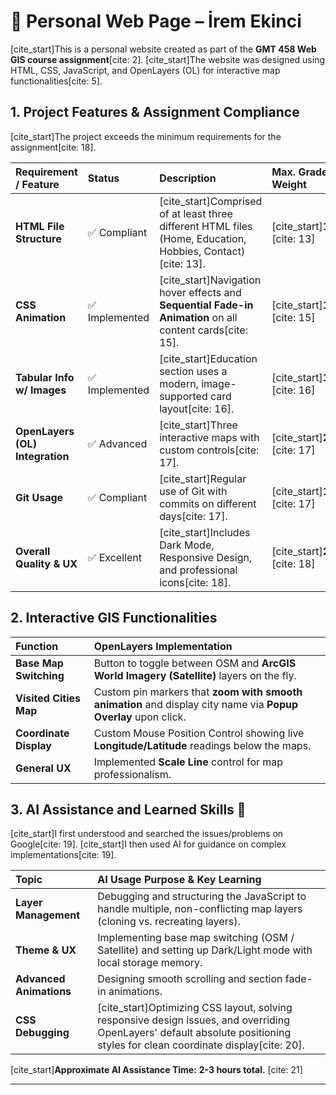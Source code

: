 # 📍 Personal Web Page – İrem Ekinci

[cite_start]This is a personal website created as part of the **GMT 458 Web GIS course assignment**[cite: 2]. [cite_start]The website was designed using HTML, CSS, JavaScript, and OpenLayers (OL) for interactive map functionalities[cite: 5].

## 1. Project Features & Assignment Compliance

[cite_start]The project exceeds the minimum requirements for the assignment[cite: 18].

| Requirement / Feature | Status | Description | Max. Grade Weight |
| :--- | :--- | :--- | :--- |
| **HTML File Structure** | ✅ Compliant | [cite_start]Comprised of at least three different HTML files (Home, Education, Hobbies, Contact)[cite: 13]. | [cite_start]**15%** [cite: 13] |
| **CSS Animation** | ✅ Implemented | [cite_start]Navigation hover effects and **Sequential Fade-in Animation** on all content cards[cite: 15]. | [cite_start]**15%** [cite: 15] |
| **Tabular Info w/ Images** | ✅ Implemented | [cite_start]Education section uses a modern, image-supported card layout[cite: 16]. | [cite_start]**15%** [cite: 16] |
| **OpenLayers (OL) Integration** | ✅ Advanced | [cite_start]Three interactive maps with custom controls[cite: 17]. | [cite_start]**20%** [cite: 17] |
| **Git Usage** | ✅ Compliant | [cite_start]Regular use of Git with commits on different days[cite: 17]. | [cite_start]**10%** [cite: 17] |
| **Overall Quality & UX** | ✅ Excellent | [cite_start]Includes Dark Mode, Responsive Design, and professional icons[cite: 18]. | [cite_start]**25%** [cite: 18] |

## 2. Interactive GIS Functionalities

| Function | OpenLayers Implementation |
| :--- | :--- |
| **Base Map Switching** | Button to toggle between OSM and **ArcGIS World Imagery (Satellite)** layers on the fly. |
| **Visited Cities Map** | Custom pin markers that **zoom with smooth animation** and display city name via **Popup Overlay** upon click. |
| **Coordinate Display** | Custom Mouse Position Control showing live **Longitude/Latitude** readings below the maps. |
| **General UX** | Implemented **Scale Line** control for map professionalism. |

## 3. AI Assistance and Learned Skills 🧠

[cite_start]I first understood and searched the issues/problems on Google[cite: 19]. [cite_start]I then used AI for guidance on complex implementations[cite: 19].

| Topic | AI Usage Purpose & Key Learning |
| :--- | :--- |
| **Layer Management** | Debugging and structuring the JavaScript to handle multiple, non-conflicting map layers (cloning vs. recreating layers). |
| **Theme & UX** | Implementing base map switching (OSM / Satellite) and setting up Dark/Light mode with local storage memory. |
| **Advanced Animations** | Designing smooth scrolling and section fade-in animations. |
| **CSS Debugging** | [cite_start]Optimizing CSS layout, solving responsive design issues, and overriding OpenLayers' default absolute positioning styles for clean coordinate display[cite: 20]. |

[cite_start]**Approximate AI Assistance Time:** **2-3 hours total.** [cite: 21]

---
